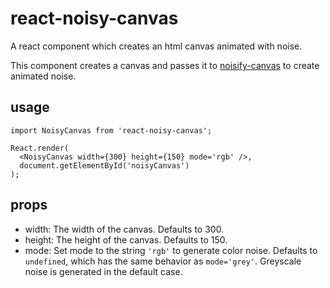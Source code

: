 # react-noisy-canvas

A react component which creates an html canvas animated with noise.

This component creates a canvas and passes it to [noisify-canvas](https://github.com/phoenixstormcrow/noisify-canvas) to create animated noise.

## usage
```
import NoisyCanvas from 'react-noisy-canvas';

React.render(
  <NoisyCanvas width={300} height={150} mode='rgb' />,
  document.getElementById('noisyCanvas')
);
```

## props

- width: The width of the canvas. Defaults to 300.
- height: The height of the canvas. Defaults to 150.
- mode: Set mode to the string `'rgb'` to generate color noise. Defaults to `undefined`, which has the same behavior as `mode='grey'`. Greyscale noise is generated in the default case.
